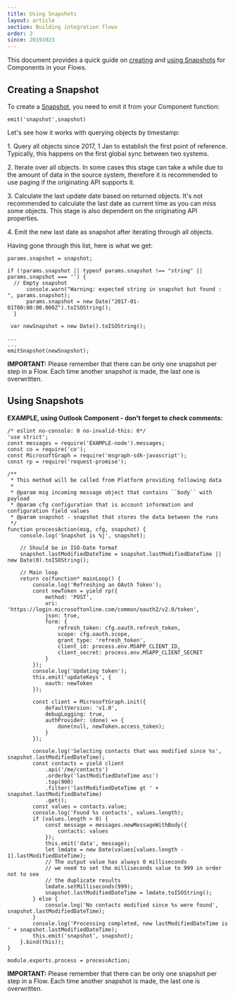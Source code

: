 ```yaml
---
title: Using Snapshots
layout: article
section: Building integration flows
order: 2
since: 20191023
---
```


This document provides a quick guide on [creating](#creating-a-snapshot) and [using Snapshots](#using-snapshots) for Components in your Flows.

## Creating a Snapshot
To create a [Snapshot](/getting-started/snapshot-overview.html), you need to emit it from your Component function:

`emit('snapshot',snapshot)`

Let's see how it works with querying objects by timestamp:

1\. Query all objects since 2017, 1 Jan to establish the first point of reference. Typically, this happens on the first global sync between two systems.

2\. Iterate over all objects. In some cases this stage can take a while due to the amount of data in the source system, therefore it is recommended to use paging if the originating API supports it.

3\. Calculate the last update date based on returned objects. It's not recommended to calculate the last date as current time as you can miss some objects. This stage is also dependent on the originating API properties.

4\. Emit the new last date as snapshot after iterating through all objects.

Having gone through this list, here is what we get:

```
params.snapshot = snapshot;

if (!params.snapshot || typeof params.snapshot !== "string" || params.snapshot === '') {
  // Empty snapshot
      console.warn("Warning: expected string in snapshot but found : ", params.snapshot);
      params.snapshot = new Date("2017-01-01T00:00:00.000Z").toISOString();
  }

 var newSnapshot = new Date().toISOString();

...
...
emitSnapshot(newSnapshot);
```

**IMPORTANT:** Please remember that there can be only one snapshot per step in a Flow. Each time another snapshot is made, the last one is overwritten.


## Using Snapshots



**EXAMPLE, using Outlook Component - don't forget to check comments:**

```
/* eslint no-console: 0 no-invalid-this: 0*/
'use strict';
const messages = require('EXAMPLE-node').messages;
const co = require('co');
const MicrosoftGraph = require('msgraph-sdk-javascript');
const rp = require('request-promise');

/**
 * This method will be called from Platform providing following data
 *
 * @param msg incoming message object that contains ``body`` with payload
 * @param cfg configuration that is account information and configuration field values
 * @param snapshot - snapshot that stores the data between the runs
 */
function processAction(msg, cfg, snapshot) {
    console.log('Snapshot is %j', snapshot);

    // Should be in ISO-Date format
    snapshot.lastModifiedDateTime = snapshot.lastModifiedDateTime || new Date(0).toISOString();

    // Main loop
    return co(function* mainLoop() {
        console.log('Refreshing an OAuth Token');
        const newToken = yield rp({
            method: 'POST',
            uri: 'https://login.microsoftonline.com/common/oauth2/v2.0/token',
            json: true,
            form: {
                refresh_token: cfg.oauth.refresh_token,
                scope: cfg.oauth.scope,
                grant_type: 'refresh_token',
                client_id: process.env.MSAPP_CLIENT_ID,
                client_secret: process.env.MSAPP_CLIENT_SECRET
            }
        });
        console.log('Updating token');
        this.emit('updateKeys', {
            oauth: newToken
        });

        const client = MicrosoftGraph.init({
            defaultVersion: 'v1.0',
            debugLogging: true,
            authProvider: (done) => {
                done(null, newToken.access_token);
            }
        });

        console.log('Selecting contacts that was modified since %s', snapshot.lastModifiedDateTime);
        const contacts = yield client
            .api('/me/contacts')
            .orderby('lastModifiedDateTime asc')
            .top(900)
            .filter('lastModifiedDateTime gt ' + snapshot.lastModifiedDateTime)
            .get();
        const values = contacts.value;
        console.log('Found %s contacts', values.length);
        if (values.length > 0) {
            const message = messages.newMessageWithBody({
                contacts: values
            });
            this.emit('data', message);
            let lmdate = new Date(values[values.length - 1].lastModifiedDateTime);
            // The output value has always 0 milliseconds
            // we need to set the milliseconds value to 999 in order not to see
            // the duplicate results
            lmdate.setMilliseconds(999);
            snapshot.lastModifiedDateTime = lmdate.toISOString();
        } else {
            console.log('No contacts modified since %s were found', snapshot.lastModifiedDateTime);
        }
        console.log('Processing completed, new lastModifiedDateTime is ' + snapshot.lastModifiedDateTime);
        this.emit('snapshot', snapshot);
    }.bind(this));
}

module.exports.process = processAction;
```

**IMPORTANT:** Please remember that there can be only one snapshot per step in a Flow. Each time another snapshot is made, the last one is overwritten.
